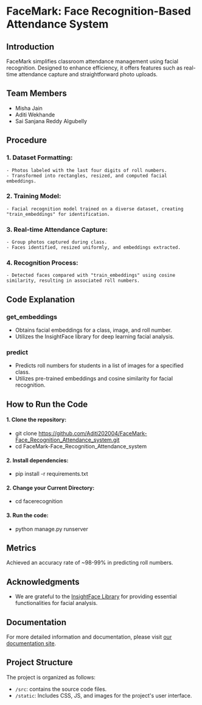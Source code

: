 # FaceMark: Face Recognition-Based Attendance System

## Introduction

FaceMark simplifies classroom attendance management using facial recognition. Designed to enhance efficiency, it offers features such as real-time attendance capture and straightforward photo uploads.

## Team Members
- Misha Jain
- Aditi Wekhande
- Sai Sanjana Reddy Algubelly

## Procedure

 ### 1. Dataset Formatting:
    - Photos labeled with the last four digits of roll numbers.
    - Transformed into rectangles, resized, and computed facial embeddings.

 ### 2. Training Model:
    - Facial recognition model trained on a diverse dataset, creating "train_embeddings" for identification.

 ### 3. Real-time Attendance Capture:
    - Group photos captured during class.
    - Faces identified, resized uniformly, and embeddings extracted.

 ### 4. Recognition Process:
    - Detected faces compared with "train_embeddings" using cosine similarity, resulting in associated roll numbers.

## Code Explanation

 ### get_embeddings
  - Obtains facial embeddings for a class, image, and roll number.
  - Utilizes the InsightFace library for deep learning facial analysis.
 
 ### predict
  - Predicts roll numbers for students in a list of images for a specified class.
  - Utilizes pre-trained embeddings and cosine similarity for facial recognition.
 
## How to Run the Code
  
 #### 1. Clone the repository:
  - git clone https://github.com/Aditi202004/FaceMark-Face_Recognition_Attendance_system.git
  - cd FaceMark-Face_Recognition_Attendance_system

 #### 2. Install dependencies:
  - pip install -r requirements.txt

 #### 2. Change your Current Directory:
  - cd facerecognition

 #### 3. Run the code:
  - python manage.py runserver

   
## Metrics

Achieved an accuracy rate of ~98-99% in predicting roll numbers.

## Acknowledgments

 - We are grateful to the [InsightFace Library](https://github.com/deepinsight/insightface) for providing essential functionalities for facial analysis.

## Documentation
For more detailed information and documentation, please visit [our documentation site](https://drive.google.com/file/d/1jNqSTrCi3ptIsSJYmodz61FPyA6tJzWB/view?usp=sharing).
 
## Project Structure

The project is organized as follows:

 - `/src`: contains the source code files.
 - `/static`: Includes CSS, JS, and images for the project's user interface.
